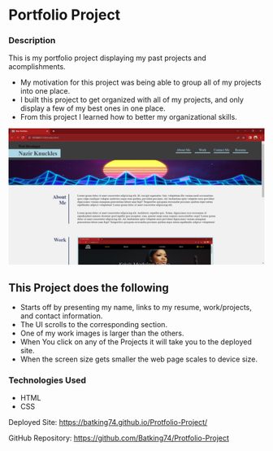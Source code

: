 # Portfolio Project


### Description
This is my portfolio project displaying my past projects and acomplishments.

- My motivation for this project was being able to group all of my projects into one place.
- I built this project to get organized with all of my projects, and only display a few of my best ones in one place.
- From this project I learned how to better my organizational skills.

!["Image of Nazir's Portfolio Project"](</Assets/images/Naz_Portfolio_Project_Screenshot.png>)

## This Project does the following
  - Starts off by presenting my name, links to my resume, work/projects, and contact information.
  - The UI scrolls to the corresponding section.
  - One of my work images is larger than the others.
  - When You click on any of the Projects it will take you to the deployed site.
  - When the screen size gets smaller the web page scales to device size.

### Technologies Used
- HTML
- CSS


Deployed Site: https://batking74.github.io/Protfolio-Project/

GitHub Repository: https://github.com/Batking74/Protfolio-Project
